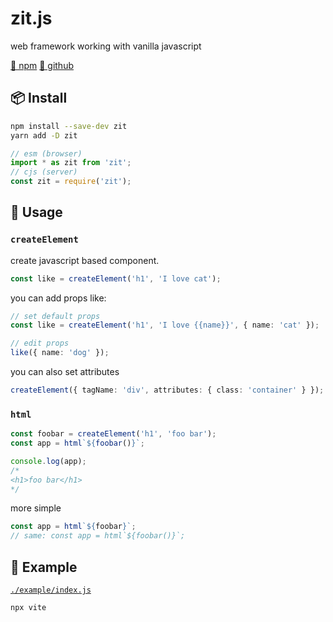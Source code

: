 # zit.js

web framework working with vanilla javascript

[🦄 npm](https://www.npmjs.com/package/zitjs)
[📃 github](https://github.com/do4ng/zit)

## 📦 Install

```bash
npm install --save-dev zit
yarn add -D zit
```

```ts
// esm (browser)
import * as zit from 'zit';
// cjs (server)
const zit = require('zit');
```

## 🚀 Usage

### `createElement`

create javascript based component.

```ts
const like = createElement('h1', 'I love cat');
```

you can add props like:

```ts
// set default props
const like = createElement('h1', 'I love {{name}}', { name: 'cat' });

// edit props
like({ name: 'dog' });
```

you can also set attributes

```ts
createElement({ tagName: 'div', attributes: { class: 'container' } });
```

### `html`

```ts
const foobar = createElement('h1', 'foo bar');
const app = html`${foobar()}`;

console.log(app);
/*
<h1>foo bar</h1> 
*/
```

more simple

```ts
const app = html`${foobar}`;
// same: const app = html`${foobar()}`;
```

## 🎨 Example

[`./example/index.js`](../example/index.js)

```bash
npx vite
```
